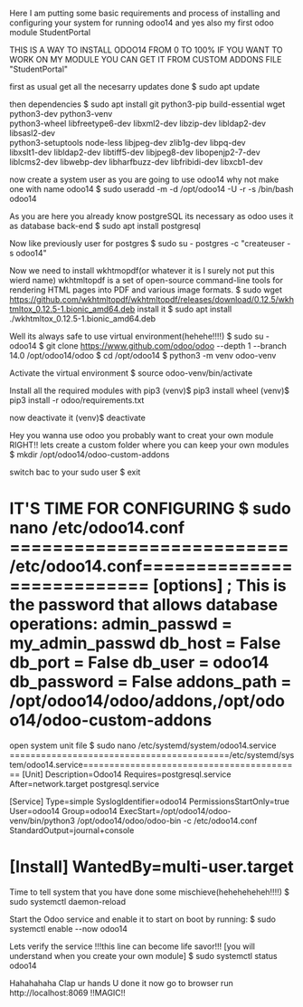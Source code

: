 Here I am putting some basic requirements and process of installing and configuring your system for running odoo14
and yes also my first odoo module StudentPortal

THIS IS A WAY TO INSTALL ODOO14 FROM 0 TO 100% IF YOU WANT TO WORK ON MY MODULE YOU CAN GET IT FROM CUSTOM ADDONS FILE "StudentPortal"

first as usual get all the necesarry updates done
$ sudo apt update

then dependencies
$ sudo apt install git python3-pip build-essential wget python3-dev python3-venv \
    python3-wheel libfreetype6-dev libxml2-dev libzip-dev libldap2-dev libsasl2-dev \
    python3-setuptools node-less libjpeg-dev zlib1g-dev libpq-dev \
    libxslt1-dev libldap2-dev libtiff5-dev libjpeg8-dev libopenjp2-7-dev \
    liblcms2-dev libwebp-dev libharfbuzz-dev libfribidi-dev libxcb1-dev
    
now create a system user
as you are going to use odoo14 why not make one with name odoo14
$ sudo useradd -m -d /opt/odoo14 -U -r -s /bin/bash odoo14

As you are here you already know postgreSQL its necessary as odoo uses it as database back-end
$ sudo apt install postgresql

Now like previously user for postgres
$ sudo su - postgres -c "createuser -s odoo14"

Now we need to install wkhtmopdf(or whatever it is I surely not put this wierd name)
wkhtmltopdf is a set of open-source command-line tools for rendering HTML pages into PDF and various image formats.
$ sudo wget https://github.com/wkhtmltopdf/wkhtmltopdf/releases/download/0.12.5/wkhtmltox_0.12.5-1.bionic_amd64.deb
install it
$ sudo apt install ./wkhtmltox_0.12.5-1.bionic_amd64.deb

Well its always safe to use virtual environment(hehehe!!!!)
$ sudo su - odoo14
$ git clone https://www.github.com/odoo/odoo --depth 1 --branch 14.0 /opt/odoo14/odoo
$ cd /opt/odoo14
$ python3 -m venv odoo-venv

Activate the virtual environment
$ source odoo-venv/bin/activate

Install all the required modules with pip3
(venv)$ pip3 install wheel
(venv)$ pip3 install -r odoo/requirements.txt

now deactivate it
(venv)$ deactivate

Hey you wanna use odoo you probably want to creat your own module RIGHT!!
lets create a custom folder where you can keep your own modules
$ mkdir /opt/odoo14/odoo-custom-addons

switch bac to your sudo user
$ exit

IT'S TIME FOR CONFIGURING
$ sudo nano /etc/odoo14.conf
==========================/etc/odoo14.conf===========================
[options]
; This is the password that allows database operations:
admin_passwd = my_admin_passwd
db_host = False
db_port = False
db_user = odoo14
db_password = False
addons_path = /opt/odoo14/odoo/addons,/opt/odoo14/odoo-custom-addons
=====================================================================

open system unit file
$ sudo nano /etc/systemd/system/odoo14.service
==========================================/etc/systemd/system/odoo14.service==========================================
[Unit]
Description=Odoo14
Requires=postgresql.service
After=network.target postgresql.service

[Service]
Type=simple
SyslogIdentifier=odoo14
PermissionsStartOnly=true
User=odoo14
Group=odoo14
ExecStart=/opt/odoo14/odoo-venv/bin/python3 /opt/odoo14/odoo/odoo-bin -c /etc/odoo14.conf
StandardOutput=journal+console

[Install]
WantedBy=multi-user.target
======================================================================================================================

Time to tell system that you have done some mischieve(heheheheheh!!!!)
$ sudo systemctl daemon-reload

Start the Odoo service and enable it to start on boot by running:
$ sudo systemctl enable --now odoo14

Lets verify the service 
!!!this line can become life savor!!!
[you will understand when you create your own module]
$ sudo systemctl status odoo14

Hahahahaha
Clap ur hands U done it
now go to browser
run
http://localhost:8069
!!MAGIC!!
